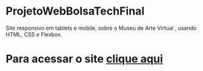 # ProjetoWebBolsaTechFinal
Site responsivo em tablets e mobile, sobre o Museu de Arte Virtual , usando HTML, CSS e Flexbox.


<h1>Para acessar o site <a href="https://yuritakamisawa.github.io/ProjetoWebBolsaTechFinal/">clique aqui</a>  </h1>
